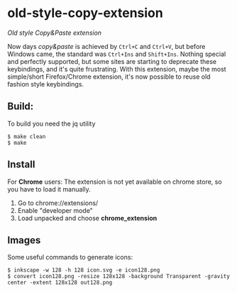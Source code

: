 # old-style-copy-extension
*Old style Copy&Paste extension*

Now days *copy&paste* is achieved by `Ctrl+C` and `Ctrl+V`, but before Windows came, the standard was `Ctrl+Ins` and `Shift+Ins`.
Nothing special and perfectly supported, but some sites are starting to deprecate these keybindings, and it's quite
frustrating. With this extension, maybe the most simple/short Firefox/Chrome extension, it's now possible to
reuse old fashion style keybindings.

## Build: ##

To build you need the jq utility
``` console
$ make clean
$ make
```

## Install ##

For **Chrome** users:
The extension is not yet available on chrome store, so you have to load it manually.
1. Go to chrome://extensions/
2. Enable "developer mode"
3. Load unpacked and choose **chrome_extension**

## Images ##
Some useful commands to generate icons:
``` console
$ inkscape -w 128 -h 128 icon.svg -e icon128.png
$ convert icon128.png -resize 128x128 -background Transparent -gravity center -extent 128x128 out128.png
```
